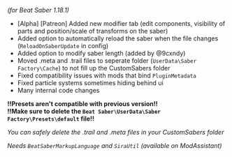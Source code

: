 *(for Beat Saber 1.18.1)*

- [Alpha] [Patreon] Added new modifier tab (edit components, visibility of parts and position/scale of transforms on the saber)
- Added option to automatically reload the saber when the file changes (`ReloadOnSaberUpdate` in config)
- Added option to modify saber length (added by @9cxndy)
- Moved .meta and .trail files to seperate folder (`UserData\Saber Factory\Cache`) to not fill up the CustomSabers folder
- Fixed compatibility issues with mods that bind `PluginMetadata`
- Fixed particle systems sometimes hiding behind ui
- Many internal code changes

__**!!Presets aren't compatible with previous version!!**__  
__**!!Make sure to delete the `Beat Saber\UserData\Saber Factory\Presets\default` file!!**__

*You can safely delete the .trail and .meta files in your CustomSabers folder*

*Needs `BeatSaberMarkupLanguage` and `SiraUtil` (available on ModAssistant)*